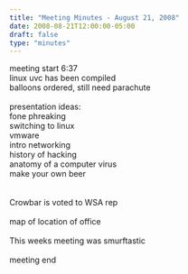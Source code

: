 ```yaml
---
title: "Meeting Minutes - August 21, 2008"
date: 2008-08-21T12:00:00-05:00
draft: false
type: "minutes"
---
```


meeting start 6:37<br />
linux uvc has been compiled<br />
balloons ordered, still need parachute<br />
<br />
presentation ideas:<br />
fone phreaking<br />
switching to linux<br />
vmware<br />
intro networking<br />
history of hacking<br />
anatomy of a computer virus<br />
make your own beer<br />
<br />
<br />
Crowbar is voted to WSA rep<br />
<br />
map of location of office<br />
<br />
This weeks meeting was smurftastic<br />
<br />
meeting end